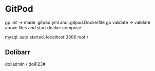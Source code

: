 GitPod
==========

gp init => made .gitpod.yml and .gitpod.Dockerfile
gp validate => validate above files and start docker compose

mysql: auto started, localhost:3306 root / <no-psw>

Dolibarr
----------

doliadmin / doli123#
